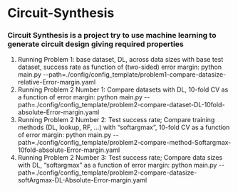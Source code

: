 # Circuit-Synthesis



### Circuit Synthesis is a project try to use machine learning to generate circuit design giving required properties


1. Running Problem 1: base dataset, DL, across data sizes with base test dataset, success rate as function of (two-sided) error margin:  python main.py --path=./config/config_template/problem1-compare-datasize-relative-Error-margin.yaml
2. Running Problem 2 Number 1: Compare datasets with DL, 10-fold CV as a function of error margin:  python main.py --path=./config/config_template/problem2-compare-dataset-DL-10fold-absolute-Error-margin.yaml
3. Running Problem 2 Number 2: Test success rate; Compare training methods (DL, lookup, RF, …) with “softargmax”, 10-fold CV as a function of error margin: python main.py --path=./config/config_template/problem2-compare-method-Softargmax-10fold-absolute-Error-margin.yaml
4. Running Problem 2 Number 3: Test success rate; Compare data sizes with DL, “softargmax” as a function of error margin:  python main.py --path=./config/config_template/problem2-compare-datasize-softArgmax-DL-Absolute-Error-margin.yaml
